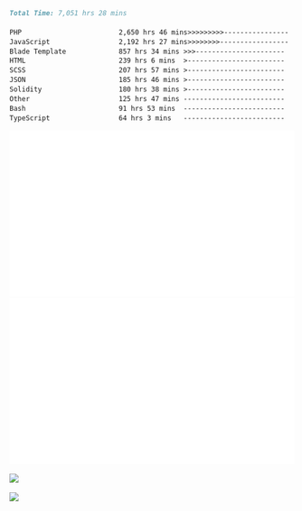 <!--START_SECTION:waka-->

```markdown
Total Time: 7,051 hrs 28 mins

PHP                        2,650 hrs 46 mins>>>>>>>>>----------------   36.93 %
JavaScript                 2,192 hrs 27 mins>>>>>>>>-----------------   30.55 %
Blade Template             857 hrs 34 mins >>>----------------------   11.95 %
HTML                       239 hrs 6 mins  >------------------------   03.33 %
SCSS                       207 hrs 57 mins >------------------------   02.90 %
JSON                       185 hrs 46 mins >------------------------   02.59 %
Solidity                   180 hrs 38 mins >------------------------   02.52 %
Other                      125 hrs 47 mins -------------------------   01.75 %
Bash                       91 hrs 53 mins  -------------------------   01.28 %
TypeScript                 64 hrs 3 mins   -------------------------   00.89 %
```

<!--END_SECTION:waka-->

![](https://raw.githubusercontent.com/DrMaxis/github-stats-transparent/output/generated/overview.svg)
![](https://raw.githubusercontent.com/DrMaxis/github-stats-transparent/output/generated/languages.svg)

![](https://git-readme-stats-drmaxis-projects.vercel.app/api?username=drmaxis&show_icons=true&theme=outrun&count_private=true&show=reviews,discussions_started,discussions_answered,prs_merged,prs_merged_percentage&custom_title=2024%20Github%20Rank)
 
<a href="https://count.getloli.com/"><img src="https://count.getloli.com/get/@:maxis-the-alchemist?theme=rule34"></a>
<!-- https://count.getloli.com/get/@alchemist?theme=rule34 -->
<br>
